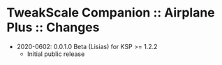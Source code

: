# TweakScale Companion :: Airplane Plus :: Changes

* 2020-0602: 0.0.1.0 Beta (Lisias) for KSP >= 1.2.2
	+ Initial public release
